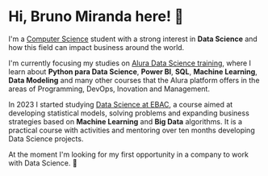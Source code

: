 # Hi, Bruno Miranda here! 👋

I'm a [Computer Science](https://descomplica.com.br/faculdade/tecnologia/ciencia-da-computacao/) student with a strong interest in **Data Science** and how this field can impact business around the world.

I'm currently focusing my studies on [Alura Data Science training](https://www.alura.com.br/escola-data-science), where I learn about **Python para Data Science**, **Power BI**, **SQL**, **Machine Learning**, **Data Modeling** and many other courses that the Alura platform offers in the areas of Programming, DevOps, Inovation and Management.

In 2023 I started studying [Data Science at EBAC](https://ebaconline.com.br/cientista-de-dados), a course aimed at developing statistical models, solving problems and expanding business strategies based on **Machine Learning** and **Big Data** algorithms. It is a practical course with activities and mentoring over ten months developing Data Science projects.

At the moment I'm looking for my first opportunity in a company to work with Data Science. 🙂

<!--
**bsmiranda/bsmiranda** is a ✨ _special_ ✨ repository because its `README.md` (this file) appears on your GitHub profile.

Here are some ideas to get you started:

- 🔭 I’m currently working on ...
- 🌱 I’m currently learning ...
- 👯 I’m looking to collaborate on ...
- 🤔 I’m looking for help with ...
- 💬 Ask me about ...
- 📫 How to reach me: ...
- 😄 Pronouns: ...
- ⚡ Fun fact: ...
-->

